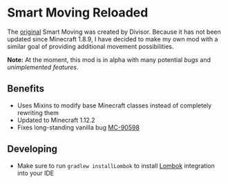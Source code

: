 # Smart Moving Reloaded

The [original](https://www.minecraftforum.net/forums/mapping-and-modding-java-edition/minecraft-mods/1274224-smart-moving) Smart Moving was created by Divisor. Because it has not been updated since Minecraft 1.8.9, I have decided to make my own mod with a similar goal of providing additional movement possibilities.

**Note:** At the moment, this mod is in alpha with many potential *bugs* and *unimplemented features*.

## Benefits

* Uses Mixins to modify base Minecraft classes instead of completely rewriting them
* Updated to Minecraft 1.12.2
* Fixes long-standing vanilla bug [MC-90598](https://bugs.mojang.com/browse/MC-90598)

## Developing

* Make sure to run `gradlew installLombok` to install [Lombok](https://projectlombok.org/) integration into your IDE